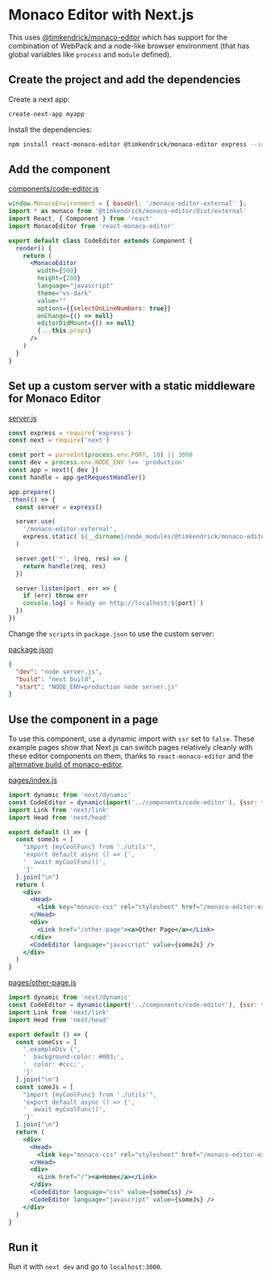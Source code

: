 # Monaco Editor with Next.js

This uses [@timkendrick/monaco-editor](https://github.com/timkendrick/monaco-editor)
which has support for the combination of WebPack and a node-like browser environment
(that has global variables like `process` and `module` defined).

## Create the project and add the dependencies

Create a next app:

``` bash
create-next-app myapp
```

Install the dependencies:

``` bash
npm install react-monaco-editor @timkendrick/monaco-editor express --save`
```

## Add the component

[components/code-editor.js](https://github.com/resources/snippets/blob/master/monaco-editor-with-next/components/code-editor.js)

``` jsx
window.MonacoEnvironment = { baseUrl: '/monaco-editor-external' };
import * as monaco from '@timkendrick/monaco-editor/dist/external'
import React, { Component } from 'react'
import MonacoEditor from 'react-monaco-editor'

export default class CodeEditor extends Component {
  render() {
    return (
      <MonacoEditor
        width={500}
        height={200}
        language="javascript"
        theme="vs-dark"
        value=""
        options={{selectOnLineNumbers: true}}
        onChange={() => null}
        editorDidMount={() => null}
        {...this.props}
      />
    )
  }
}
```

## Set up a custom server with a static middleware for Monaco Editor

[server.js](https://github.com/resources/snippets/blob/master/monaco-editor-with-next/server.js)

``` js
const express = require('express')
const next = require('next')

const port = parseInt(process.env.PORT, 10) || 3000
const dev = process.env.NODE_ENV !== 'production'
const app = next({ dev })
const handle = app.getRequestHandler()

app.prepare()
.then(() => {
  const server = express()

  server.use(
    '/monaco-editor-external',
    express.static(`${__dirname}/node_modules/@timkendrick/monaco-editor/dist/external`)
  )

  server.get('*', (req, res) => {
    return handle(req, res)
  })

  server.listen(port, err => {
    if (err) throw err
    console.log(`> Ready on http://localhost:${port}`)
  })
})
```

Change the `scripts` in `package.json` to use the custom server:

[package.json](https://github.com/resources/snippets/blob/master/monaco-editor-with-next/package.json)

``` json
{
  "dev": "node server.js",
  "build": "next build",
  "start": "NODE_ENV=production node server.js"
}
```

## Use the component in a page

To use this component, use a dynamic import with `ssr` set to `false`.
These example pages show that Next.js can switch pages relatively cleanly
with these editor components on them, thanks to `react-monaco-editor` and
the [alternative build of monaco-editor](https://github.com/timkendrick/monaco-editor).

[pages/index.js](https://github.com/resources/snippets/blob/master/monaco-editor-with-next/pages/index.js)

``` jsx
import dynamic from 'next/dynamic'
const CodeEditor = dynamic(import('../components/code-editor'), {ssr: false})
import Link from 'next/link'
import Head from 'next/head'

export default () => {
  const someJs = [
    "import {myCoolFunc} from './utils'",
    'export default async () => {',
    '  await myCoolFunc()',
    '}'
  ].join("\n")
  return (
    <div>
      <Head>
        <link key="monaco-css" rel="stylesheet" href="/monaco-editor-external/monaco.css" />
      </Head>
      <div>
        <Link href="/other-page"><a>Other Page</a></Link>
      </div>
      <CodeEditor language="javascript" value={someJs} />
    </div>
  )
}
```

[pages/other-page.js](https://github.com/resources/snippets/blob/master/monaco-editor-with-next/pages/other-page.js)

``` jsx
import dynamic from 'next/dynamic'
const CodeEditor = dynamic(import('../components/code-editor'), {ssr: false})
import Link from 'next/link'
import Head from 'next/head'

export default () => {
  const someCss = [
    '.exampleDiv {',
    '  background-color: #003;',
    '  color: #ccc;',
    '}'
  ].join("\n")
  const someJs = [
    "import {myCoolFunc} from './utils'",
    'export default async () => {',
    '  await myCoolFunc()',
    '}'
  ].join("\n")
  return (
    <div>
      <Head>
        <link key="monaco-css" rel="stylesheet" href="/monaco-editor-external/monaco.css" />
      </Head>
      <div>
        <Link href="/"><a>Home</a></Link>
      </div>
      <CodeEditor language="css" value={someCss} />
      <CodeEditor language="javascript" value={someJs} />
    </div>
  )
}
```

## Run it

Run it with `next dev` and go to `localhost:3000`.
